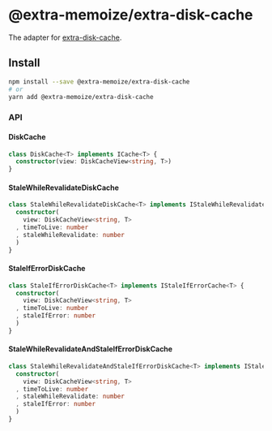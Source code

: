 # @extra-memoize/extra-disk-cache
The adapter for [extra-disk-cache].

[extra-disk-cache]: https://www.npmjs.com/package/extra-disk-cache

## Install
```sh
npm install --save @extra-memoize/extra-disk-cache
# or
yarn add @extra-memoize/extra-disk-cache
```

### API
#### DiskCache
```ts
class DiskCache<T> implements ICache<T> {
  constructor(view: DiskCacheView<string, T>)
}
```

#### StaleWhileRevalidateDiskCache
```ts
class StaleWhileRevalidateDiskCache<T> implements IStaleWhileRevalidateCache<T> {
  constructor(
    view: DiskCacheView<string, T>
  , timeToLive: number
  , staleWhileRevalidate: number
  )
}
```

#### StaleIfErrorDiskCache
```ts
class StaleIfErrorDiskCache<T> implements IStaleIfErrorCache<T> {
  constructor(
    view: DiskCacheView<string, T>
  , timeToLive: number
  , staleIfError: number
  )
}
```

#### StaleWhileRevalidateAndStaleIfErrorDiskCache
```ts
class StaleWhileRevalidateAndStaleIfErrorDiskCache<T> implements IStaleWhileRevalidateAndStaleIfErrorCache<T> {
  constructor(
    view: DiskCacheView<string, T>
  , timeToLive: number
  , staleWhileRevalidate: number
  , staleIfError: number
  )
}
```

